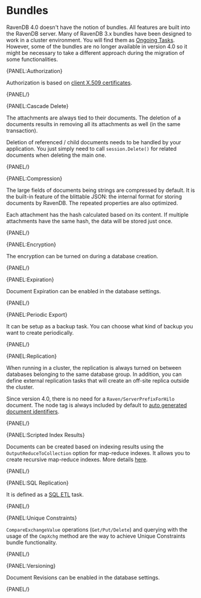 ﻿# Bundles

RavenDB 4.0 doesn't have the notion of bundles. All features are built into the RavenDB server. Many of RavenDB 3.x bundles have been designed to work in a cluster environment. You will find them as [Ongoing Tasks](). However, some of the bundles are no longer available in version 4.0 so it might be necessary to take a different approach during the migration of some functionalities. 

{PANEL:Authorization}

Authorization is based on [client X.509 certificates](../../server/security/authorization/security-clearance-and-permissions).

{PANEL/}

{PANEL:Cascade Delete}

The attachments are always tied to their documents. The deletion of a documents results in removing all its attachments as well (in the same transaction).

Deletion of referenced / child documents needs to be handled by your application. You just simply need to call `session.Delete()` for related documents when deleting the main one.

{PANEL/}

{PANEL:Compression}

The large fields of documents being strings are compressed by default. It is the built-in feature of the blittable JSON: the internal format for storing documents by RavenDB. The repeated properties are also optimized.

Each attachment has the hash calculated based on its content. If multiple attachments have the same hash, the data will be stored just once.

{PANEL/}

{PANEL:Encryption}

The encryption can be turned on during a database creation. 

{PANEL/}

{PANEL:Expiration}

Document Expiration can be enabled in the database settings.

{PANEL/}

{PANEL:Periodic Export}

It can be setup as a backup task. You can choose what kind of backup you want to create periodically.

{PANEL/}

{PANEL:Replication}

When running in a cluster, the replication is always turned on between databases belonging to the same database group. In addition, you can define external replication tasks that will create an off-site replica outside the cluster.

Since version 4.0, there is no need for a `Raven/ServerPrefixForHilo` document. The node tag is always included by default to [auto generated document identifiers](../../client-api/document-identifiers/working-with-document-identifiers#autogenerated-ids).

{PANEL/}

{PANEL:Scripted Index Results}

Documents can be created based on indexing results using the `OutputReduceToCollection` option for map-reduce indexes. It allows you to create recursive map-reduce indexes. More details [here](../../indexes/map-reduce-indexes#reduce-results-as-artificial-documents).

{PANEL/}

{PANEL:SQL Replication}

It is defined as a [SQL ETL](../../server/ongoing-tasks/etl/sql) task.

{PANEL/}

{PANEL:Unique Constraints}

`CompareExchangeValue` operations (`Get/Put/Delete`) and querying with the usage of the `CmpXchg` method are the way to achieve Unique Constraints bundle functionality.

{PANEL/}

{PANEL:Versioning}

Document Revisions can be enabled in the database settings.

{PANEL/}
